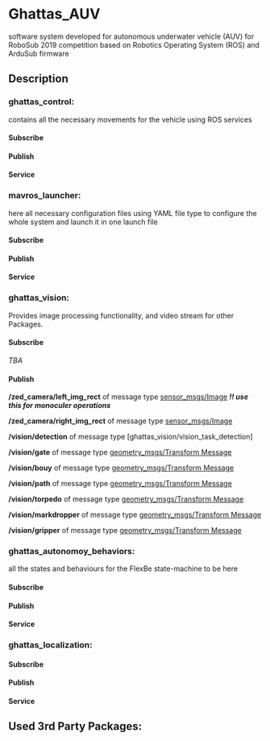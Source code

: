# Ghattas_AUV
software system developed for autonomous underwater vehicle (AUV) for RoboSub 2019 competition based on Robotics Operating System (ROS) and ArduSub firmware

## Description

### ghattas_control:
contains all the necessary movements for the vehicle using ROS services
#### Subscribe

#### Publish

#### Service



### mavros_launcher:
here all necessary configuration files using YAML file type to configure the whole system and launch it in one launch file
#### Subscribe

#### Publish

#### Service



### ghattas_vision:
Provides image processing functionality, and video stream for other Packages.
#### Subscribe
*TBA*
#### Publish
**/zed_camera/left_img_rect** of message type [sensor_msgs/Image](https://docs.ros.org/kinetic/api/sensor_msgs/html/msg/Image.html) ***!! use this for monoculer operations***

**/zed_camera/right_img_rect** of message type [sensor_msgs/Image](https://docs.ros.org/kinetic/api/sensor_msgs/html/msg/Image.html)

**/vision/detection** of message type [ghattas_vision/vision_task_detection]

**/vision/gate** of message type [geometry_msgs/Transform Message](https://docs.ros.org/api/geometry_msgs/html/msg/Transform.html)

**/vision/bouy** of message type [geometry_msgs/Transform Message](https://docs.ros.org/api/geometry_msgs/html/msg/Transform.html)

**/vision/path** of message type [geometry_msgs/Transform Message](https://docs.ros.org/api/geometry_msgs/html/msg/Transform.html)

**/vision/torpedo** of message type [geometry_msgs/Transform Message](https://docs.ros.org/api/geometry_msgs/html/msg/Transform.html)

**/vision/markdropper** of message type [geometry_msgs/Transform Message](https://docs.ros.org/api/geometry_msgs/html/msg/Transform.html)

**/vision/gripper** of message type [geometry_msgs/Transform Message](https://docs.ros.org/api/geometry_msgs/html/msg/Transform.html)



### ghattas_autonomoy_behaviors:
all the states and behaviours for the FlexBe state-machine to be here
#### Subscribe

#### Publish

#### Service



### ghattas_localization:
#### Subscribe

#### Publish

#### Service



## Used 3rd Party Packages:
